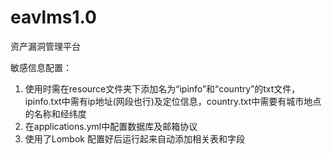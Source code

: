 # eavlms1.0
资产漏洞管理平台

敏感信息配置：
1. 使用时需在resource文件夹下添加名为“ipinfo”和“country”的txt文件，ipinfo.txt中需有ip地址(网段也行)及定位信息，country.txt中需要有城市地点的名称和经纬度
2. 在applications.yml中配置数据库及邮箱协议
3. 使用了Lombok 配置好后运行起来自动添加相关表和字段
